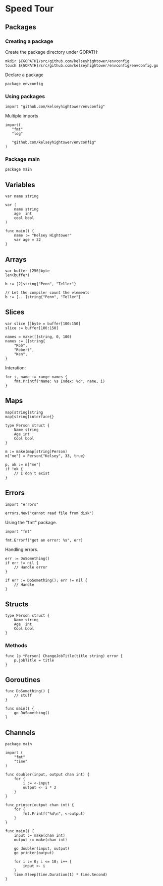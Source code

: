 # Speed Tour

## Packages

### Creating a package

Create the package directory under GOPATH:

    mkdir ${GOPATH}/src/github.com/kelseyhightower/envconfig
    touch ${GOPATH}/src/github.com/kelseyhightower/envconfig/envconfig.go

Declare a package

    package envconfig

### Using packages

    import "github.com/kelseyhightower/envconfig"

Multiple imports

    import(
       "fmt"
       "log"

       "github.com/kelseyhightower/envconfig"
    )

### Package main

    package main

## Variables

	var name string

	var (
		name string
		age  int
		cool bool
	)

	func main() {
		name := "Kelsey Hightower"
		var age = 32
	}

## Arrays

    var buffer [256]byte
    len(buffer)

    b := [2]string{"Penn", "Teller"}

	// Let the compiler count the elements
	b := [...]string{"Penn", "Teller"} 


## Slices

    var slice []byte = buffer[100:150]
    slice := buffer[100:150]

	names = make([]string, 0, 100)
	names := []string{
		"Rob",
		"Robert",
		"Ken",
	} 

Interation:

	for i, name := range names {
		fmt.Printf("Name: %s Index: %d", name, i) 
	}

## Maps

	map[string]string
	map[string]interface{}

	type Person struct {
		Name string
		Age int
		Cool bool
	}

	m := make(map[string]Person)
	m["me"] = Person{"Kelsey", 33, true}

	p, ok := m["me"]
	if !ok {
		// I don't exist
	}

## Errors

	import "errors"

	errors.New("cannot read file from disk")


Using the "fmt" package.


	import "fmt"

	fmt.Errorf("got an error: %s", err)


Handling errors.

	err := DoSomething()
	if err != nil {
		// Handle error
	}

	if err := DoSomething(); err != nil {
		// Handle
	}

## Structs

	type Person struct {
		Name string
		Age  int
		Cool bool
	}


### Methods

	func (p *Person) ChangeJobTitle(title string) error {
		p.jobTitle = title
	}

## Goroutines

    func DoSomething() {
        // stuff
	}

    func main() {
    	go DoSomething()
    }

## Channels

	package main

	import (
		"fmt"
		"time"
	)

	func doubler(input, output chan int) {
		for {
			i := <-input
			output <- i * 2
		}
	}

	func printer(output chan int) {
		for {
			fmt.Printf("%d\n", <-output)
		}
	}

	func main() {
		input := make(chan int)
		output := make(chan int)

		go doubler(input, output)
		go printer(output)

		for i := 0; i <= 10; i++ {
			input <- i
		}
		time.Sleep(time.Duration(1) * time.Second)
	}
